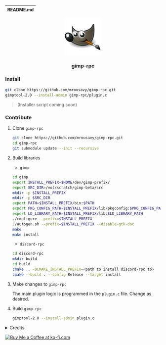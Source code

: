 | README.md |
|:---|

<p align="center">
  <img src="img/gimp.png" height="120" />
  <h3 align="center">gimp-rpc</h3>
</p>

### Install

```sh
git clone https://github.com/mrousavy/gimp-rpc.git
gimptool-2.0 --install-admin gimp-rpc/plugin.c
```

> (Installer script coming soon)

### Contribute

1. Clone `gimp-rpc`

    ```sh
    git clone https://github.com/mrousavy/gimp-rpc.git
    cd gimp-rpc
    git submodule update --init --recursive
    ```

2. Build libraries

    * `gimp`

    ```sh
    cd gimp
    export INSTALL_PREFIX=$HOME/dev/gimp-prefix/
    export SRC_DIR=/vol/scratch/gimp-beta/src
    mkdir -p $INSTALL_PREFIX
    mkdir -p $SRC_DIR
    export PATH=$INSTALL_PREFIX/bin:$PATH
    export PKG_CONFIG_PATH=$INSTALL_PREFIX/lib/pkgconfig:$PKG_CONFIG_PATH
    export LD_LIBRARY_PATH=$INSTALL_PREFIX/lib:$LD_LIBRARY_PATH
    ./configure --prefix=$INSTALL_PREFIX
    ./autogen.sh --prefix=$INSTALL_PREFIX --disable-gtk-doc
    make
    make install
    ```

    * `discord-rpc`

    ```sh
    cd discord-rpc
    mkdir build
    cd build
    cmake .. -DCMAKE_INSTALL_PREFIX=<path to install discord-rpc to>
    cmake --build . --config Release --target install
    ```

3. Make changes to `gimp-rpc`

    The main plugin logic is programmed in the `plugin.c` file. Change as desired.

4. Build `gimp-rpc`

    ```sh
    gimptool-2.0 --install-admin plugin.c
    ```


<details>
  <summary>
    Credits
  </summary>
  <ul>
    <li><a href="https://github.com/discordapp/discord-rpc">discord-rpc</a></li>
    <li><a href="https://github.com/GNOME/gimp">libgimp</a></li>
  </ul>
</details>

<a href='https://ko-fi.com/F1F8CLXG' target='_blank'><img height='36' style='border:0px;height:36px;' src='https://az743702.vo.msecnd.net/cdn/kofi2.png?v=0' border='0' alt='Buy Me a Coffee at ko-fi.com' /></a>
